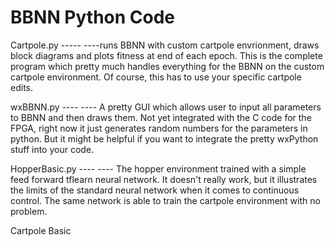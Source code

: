 # BBNN Python Code

  Cartpole.py -----
  ----runs BBNN with custom cartpole envrionment, draws block diagrams and plots fitness at end of each epoch. This is the complete program which pretty much handles everything for the BBNN on the custom cartpole environment. Of course, this has to use your specific cartpole edits.

  wxBBNN.py ----
  ---- A pretty GUI which allows user to input all parameters to BBNN and then draws them. Not yet integrated with the C code for the FPGA, right now it just generates random numbers for the parameters in python. But it might be helpful if you want to integrate the pretty wxPython stuff into your code.
  
  
  HopperBasic.py ----
  ---- The hopper environment trained with a simple feed forward tflearn neural network. It doesn't really work, but it illustrates the limits of the standard neural network when it comes to continuous control. The same network is able to train the cartpole environment with no problem.
  
  Cartpole Basic
  
  
  


